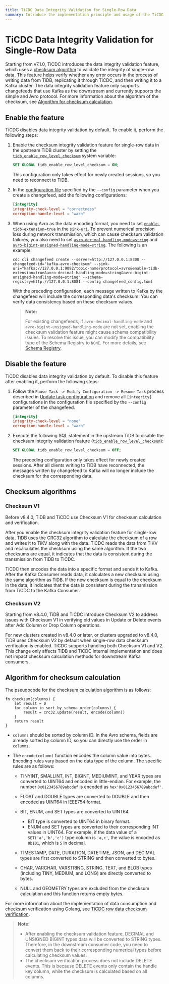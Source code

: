 ```yaml
---
title: TiCDC Data Integrity Validation for Single-Row Data
summary: Introduce the implementation principle and usage of the TiCDC data integrity validation feature.
---
```


# TiCDC Data Integrity Validation for Single-Row Data

Starting from v7.1.0, TiCDC introduces the data integrity validation feature, which uses a [checksum algorithm](#checksum-algorithm) to validate the integrity of single-row data. This feature helps verify whether any error occurs in the process of writing data from TiDB, replicating it through TiCDC, and then writing it to a Kafka cluster. The data integrity validation feature only supports changefeeds that use Kafka as the downstream and currently supports the simple and Avro protocol. For more information about the algorithm of the checksum, see [Algorithm for checksum calculation](#algorithm-for-checksum-calculation).

## Enable the feature

TiCDC disables data integrity validation by default. To enable it, perform the following steps:

1. Enable the checksum integrity validation feature for single-row data in the upstream TiDB cluster by setting the [`tidb_enable_row_level_checksum`](/system-variables.md#tidb_enable_row_level_checksum-new-in-v710) system variable:

    ```sql
    SET GLOBAL tidb_enable_row_level_checksum = ON;
    ```

    This configuration only takes effect for newly created sessions, so you need to reconnect to TiDB.

2. In the [configuration file](/ticdc/ticdc-changefeed-config.md#changefeed-configuration-parameters) specified by the `--config` parameter when you create a changefeed, add the following configurations:

    ```toml
    [integrity]
    integrity-check-level = "correctness"
    corruption-handle-level = "warn"
    ```

3. When using Avro as the data encoding format, you need to set [`enable-tidb-extension=true`](/ticdc/ticdc-sink-to-kafka.md#configure-sink-uri-for-kafka) in the [`sink-uri`](/ticdc/ticdc-sink-to-kafka.md#configure-sink-uri-for-kafka). To prevent numerical precision loss during network transmission, which can cause checksum validation failures, you also need to set [`avro-decimal-handling-mode=string`](/ticdc/ticdc-sink-to-kafka.md#configure-sink-uri-for-kafka) and [`avro-bigint-unsigned-handling-mode=string`](/ticdc/ticdc-sink-to-kafka.md#configure-sink-uri-for-kafka). The following is an example:

    ```shell
    cdc cli changefeed create --server=http://127.0.0.1:8300 --changefeed-id="kafka-avro-checksum" --sink-uri="kafka://127.0.0.1:9092/topic-name?protocol=avro&enable-tidb-extension=true&avro-decimal-handling-mode=string&avro-bigint-unsigned-handling-mode=string" --schema-registry=http://127.0.0.1:8081 --config changefeed_config.toml
    ```

    With the preceding configuration, each message written to Kafka by the changefeed will include the corresponding data's checksum. You can verify data consistency based on these checksum values.

    > **Note:**
    >
    > For existing changefeeds, if `avro-decimal-handling-mode` and `avro-bigint-unsigned-handling-mode` are not set, enabling the checksum validation feature might cause schema compatibility issues. To resolve this issue, you can modify the compatibility type of the Schema Registry to `NONE`. For more details, see [Schema Registry](https://docs.confluent.io/platform/current/schema-registry/fundamentals/avro.html#no-compatibility-checking).

## Disable the feature

TiCDC disables data integrity validation by default. To disable this feature after enabling it, perform the following steps:

1. Follow the `Pause Task -> Modify Configuration -> Resume Task` process described in [Update task configuration](/ticdc/ticdc-manage-changefeed.md#update-task-configuration) and remove all `[integrity]` configurations in the configuration file specified by the `--config` parameter of the changefeed.

    ```toml
    [integrity]
    integrity-check-level = "none"
    corruption-handle-level = "warn"
    ```

2. Execute the following SQL statement in the upstream TiDB to disable the checksum integrity validation feature ([`tidb_enable_row_level_checksum`](/system-variables.md#tidb_enable_row_level_checksum-new-in-v710)):

    ```sql
    SET GLOBAL tidb_enable_row_level_checksum = OFF;
    ```

    The preceding configuration only takes effect for newly created sessions. After all clients writing to TiDB have reconnected, the messages written by changefeed to Kafka will no longer include the checksum for the corresponding data.

## Checksum algorithms

### Checksum V1

Before v8.4.0, TiDB and TiCDC use Checksum V1 for checksum calculation and verification.

After you enable the checksum integrity validation feature for single-row data, TiDB uses the CRC32 algorithm to calculate the checksum of a row and writes it to TiKV along with the data. TiCDC reads the data from TiKV and recalculates the checksum using the same algorithm. If the two checksums are equal, it indicates that the data is consistent during the transmission from TiDB to TiCDC.

TiCDC then encodes the data into a specific format and sends it to Kafka. After the Kafka Consumer reads data, it calculates a new checksum using the same algorithm as TiDB. If the new checksum is equal to the checksum in the data, it indicates that the data is consistent during the transmission from TiCDC to the Kafka Consumer.

### Checksum V2

Starting from v8.4.0, TiDB and TiCDC introduce Checksum V2 to address issues with Checksum V1 in verifying old values in Update or Delete events after Add Column or Drop Column operations.

For new clusters created in v8.4.0 or later, or clusters upgraded to v8.4.0, TiDB uses Checksum V2 by default when single-row data checksum verification is enabled. TiCDC supports handling both Checksum V1 and V2. This change only affects TiDB and TiCDC internal implementation and does not impact checksum calculation methods for downstream Kafka consumers.

## Algorithm for checksum calculation

The pseudocode for the checksum calculation algorithm is as follows:

```
fn checksum(columns) {
    let result = 0
    for column in sort_by_schema_order(columns) {
        result = crc32.update(result, encode(column))
    }
    return result
}
```

* `columns` should be sorted by column ID. In the Avro schema, fields are already sorted by column ID, so you can directly use the order in `columns`.

* The `encode(column)` function encodes the column value into bytes. Encoding rules vary based on the data type of the column. The specific rules are as follows:

    * TINYINT, SMALLINT, INT, BIGINT, MEDIUMINT, and YEAR types are converted to UINT64 and encoded in little-endian. For example, the number `0x0123456789abcdef` is encoded as `hex'0x0123456789abcdef'`.
    * FLOAT and DOUBLE types are converted to DOUBLE and then encoded as UINT64 in IEEE754 format.
    * BIT, ENUM, and SET types are converted to UINT64.

        * BIT type is converted to UINT64 in binary format.
        * ENUM and SET types are converted to their corresponding INT values in UINT64. For example, if the data value of a `SET('a','b','c')` type column is `'a,c'`, the value is encoded as `0b101`, which is `5` in decimal.

    * TIMESTAMP, DATE, DURATION, DATETIME, JSON, and DECIMAL types are first converted to STRING and then converted to bytes.
    * CHAR, VARCHAR, VARSTRING, STRING, TEXT, and BLOB types (including TINY, MEDIUM, and LONG) are directly converted to bytes.
    * NULL and GEOMETRY types are excluded from the checksum calculation and this function returns empty bytes.

For more information about the implementation of data consumption and checksum verification using Golang, see [TiCDC row data checksum verification](/ticdc/ticdc-avro-checksum-verification.md).

> **Note:**
>
> - After enabling the checksum validation feature, DECIMAL and UNSIGNED BIGINT types data will be converted to STRING types. Therefore, in the downstream consumer code, you need to convert them back to their corresponding numerical types before calculating checksum values.
> - The checksum verification process does not include DELETE events. This is because DELETE events only contain the handle key column, while the checksum is calculated based on all columns.
